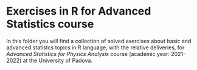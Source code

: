 # Exercises in R for Advanced Statistics course
In this folder you will find a collection of solved exercises about basic and advanced statistcs topics in R language, with the relative deliveries, for *Advanced Statistics for Physics Analysis* course (academic year: 2021-2022) at the University of Padova.
